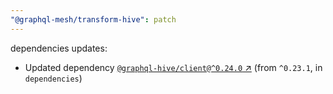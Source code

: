 ```yaml
---
"@graphql-mesh/transform-hive": patch
---
```

dependencies updates:
  - Updated dependency [`@graphql-hive/client@^0.24.0` ↗︎](https://www.npmjs.com/package/@graphql-hive/client/v/0.24.0) (from `^0.23.1`, in `dependencies`)
